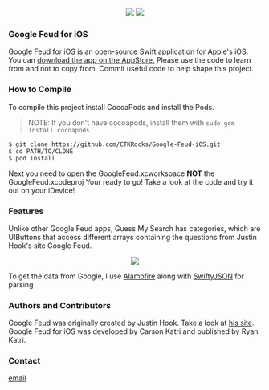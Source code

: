 <p align="center">
  <img src="https://raw.githubusercontent.com/CTKRocks/Google-Feud-iOS/master/GoogleFued/Guess%20My%20Search.png" />
  <img src="http://i.giphy.com/3oz8xGSqhN7yk8UJgI.gif" />
</p>

### Google Feud for iOS
Google Feud for iOS is an open-source Swift application for Apple's iOS. You can [download the app on the AppStore.](https://itunes.apple.com/us/app/guess-my-search/id1144264060?mt=8) Please use the code to learn from and not to copy from. Commit useful code to help shape this project.

### How to Compile
To compile this project install CocoaPods and install the Pods.

> NOTE: If you don't have cocoapods, install them with `sudo gem install cocoapods`

```shell
$ git clone https://github.com/CTKRocks/Google-Feud-iOS.git
$ cd PATH/TO/CLONE
$ pod install
```
Next you need to open the GoogleFeud.xcworkspace **NOT** the GoogleFeud.xcodeproj
Your ready to go! Take a look at the code and try it out on your iDevice!

### Features
Unlike other Google Feud apps, Guess My Search has categories, which are UIButtons that access different arrays containing the questions from Justin Hook's site Google Feud.
<p align="center">
  <img src="http://imgur.com/GXvfj9u.png" />
</p>

To get the data from Google, I use [Alamofire](https://github.com/Alamofire/Alamofire) along with [SwiftyJSON](https://github.com/SwiftyJSON/SwiftyJSON) for parsing

### Authors and Contributors
Google Feud was originally created by Justin Hook. Take a look at [his site](http://googlefeud.com/).
Google Feud for iOS was developed by Carson Katri and published by Ryan Katri.

### Contact

[email](mailto:carson.katri@gmail.com)
